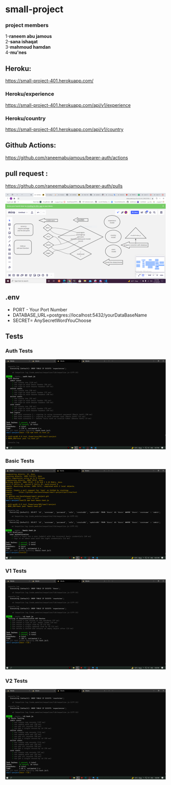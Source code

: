 # small-project

### project members

1-**raneem abu jamous**</br>
2-**sana ishaqat**</br>
3-**mahmoud hamdan**</br>
4-**mu'nes**</br>


## Heroku:

https://small-project-401.herokuapp.com/

### Heroku/experience

https://small-project-401.herokuapp.com/api/v1/experience

### Heroku/country

https://small-project-401.herokuapp.com/api/v1/country

## Github Actions:

https://github.com/raneemabujamous/bearer-auth/actions

## pull request :

https://github.com/raneemabujamous/bearer-auth/pulls


![](lab10.PNG)

## .env

- PORT - Your Port Number
- DATABASE_URL=postgres://localhost:5432/yourDataBaseName
- SECRET= AnySecretWordYouChoose

## Tests

### Auth Tests

![](auth.test.all.passed.PNG)

### Basic Tests

![](basic.test.allPassed.PNG)

### V1 Tests

![](v1.test.allPassed.PNG)

### V2 Tests

![](v2.test.allPassed.PNG)





